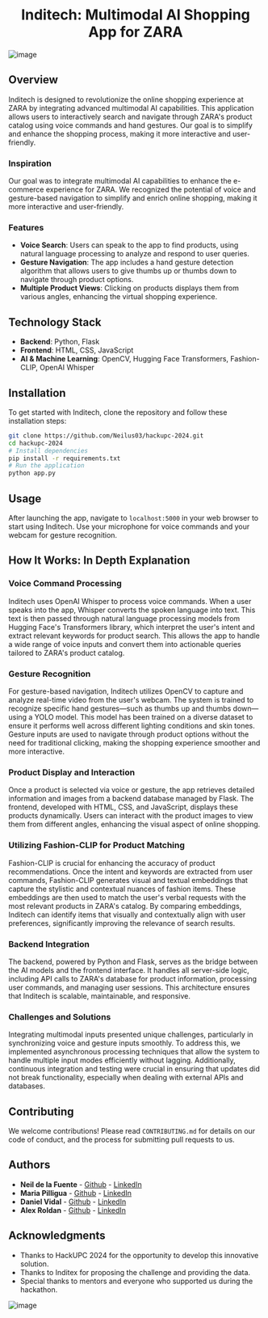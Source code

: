 # <div align="center">Inditech: Multimodal AI Shopping App for ZARA

![image](https://github.com/Neilus03/hackupc-2024/assets/87651732/c359230d-3707-4c3e-9f6e-38cf67e3582f)


## Overview

Inditech is designed to revolutionize the online shopping experience at ZARA by integrating advanced multimodal AI capabilities. This application allows users to interactively search and navigate through ZARA's product catalog using voice commands and hand gestures. Our goal is to simplify and enhance the shopping process, making it more interactive and user-friendly.

### Inspiration

Our goal was to integrate multimodal AI capabilities to enhance the e-commerce experience for ZARA. We recognized the potential of voice and gesture-based navigation to simplify and enrich online shopping, making it more interactive and user-friendly.

### Features

- **Voice Search**: Users can speak to the app to find products, using natural language processing to analyze and respond to user queries.
- **Gesture Navigation**: The app includes a hand gesture detection algorithm that allows users to give thumbs up or thumbs down to navigate through product options.
- **Multiple Product Views**: Clicking on products displays them from various angles, enhancing the virtual shopping experience.

## Technology Stack

- **Backend**: Python, Flask
- **Frontend**: HTML, CSS, JavaScript
- **AI & Machine Learning**: OpenCV, Hugging Face Transformers, Fashion-CLIP, OpenAI Whisper

## Installation

To get started with Inditech, clone the repository and follow these installation steps:

```bash
git clone https://github.com/Neilus03/hackupc-2024.git
cd hackupc-2024
# Install dependencies
pip install -r requirements.txt
# Run the application
python app.py
```

## Usage

After launching the app, navigate to `localhost:5000` in your web browser to start using Inditech. Use your microphone for voice commands and your webcam for gesture recognition.

## How It Works: In Depth Explanation

### Voice Command Processing
Inditech uses OpenAI Whisper to process voice commands. When a user speaks into the app, Whisper converts the spoken language into text. This text is then passed through natural language processing models from Hugging Face's Transformers library, which interpret the user's intent and extract relevant keywords for product search. This allows the app to handle a wide range of voice inputs and convert them into actionable queries tailored to ZARA's product catalog.

### Gesture Recognition
For gesture-based navigation, Inditech utilizes OpenCV to capture and analyze real-time video from the user's webcam. The system is trained to recognize specific hand gestures—such as thumbs up and thumbs down—using a YOLO model. This model has been trained on a diverse dataset to ensure it performs well across different lighting conditions and skin tones. Gesture inputs are used to navigate through product options without the need for traditional clicking, making the shopping experience smoother and more interactive.

### Product Display and Interaction
Once a product is selected via voice or gesture, the app retrieves detailed information and images from a backend database managed by Flask. The frontend, developed with HTML, CSS, and JavaScript, displays these products dynamically. Users can interact with the product images to view them from different angles, enhancing the visual aspect of online shopping.

### Utilizing Fashion-CLIP for Product Matching
Fashion-CLIP is crucial for enhancing the accuracy of product recommendations. Once the intent and keywords are extracted from user commands, Fashion-CLIP generates visual and textual embeddings that capture the stylistic and contextual nuances of fashion items. These embeddings are then used to match the user's verbal requests with the most relevant products in ZARA's catalog. By comparing embeddings, Inditech can identify items that visually and contextually align with user preferences, significantly improving the relevance of search results.

### Backend Integration
The backend, powered by Python and Flask, serves as the bridge between the AI models and the frontend interface. It handles all server-side logic, including API calls to ZARA's database for product information, processing user commands, and managing user sessions. This architecture ensures that Inditech is scalable, maintainable, and responsive.

### Challenges and Solutions
Integrating multimodal inputs presented unique challenges, particularly in synchronizing voice and gesture inputs smoothly. To address this, we implemented asynchronous processing techniques that allow the system to handle multiple input modes efficiently without lagging. Additionally, continuous integration and testing were crucial in ensuring that updates did not break functionality, especially when dealing with external APIs and databases.

## Contributing

We welcome contributions! Please read `CONTRIBUTING.md` for details on our code of conduct, and the process for submitting pull requests to us.

## Authors

- **Neil de la Fuente** - [Github](https://github.com/Neilus03) - [LinkedIn](https://www.linkedin.com/in/neil-de-la-fuente/)
- **Maria Pilligua** - [Github](https://github.com/mpilligua) - [LinkedIn](https://www.linkedin.com/in/mariapilligua/)
- **Daniel Vidal** - [Github](https://github.com/Dani13vg) - [LinkedIn](https://www.linkedin.com/in/daniel-alejandro-vidal-guerra-21386b266/)
- **Alex Roldan** - [Github](https://github.com/alrocb) - [LinkedIn](https://www.linkedin.com/in/alex-roldan-55488a215/)

## Acknowledgments

- Thanks to HackUPC 2024 for the opportunity to develop this innovative solution.
- Thanks to Inditex for proposing the challenge and providing the data.
- Special thanks to mentors and everyone who supported us during the hackathon.



![image](https://github.com/Neilus03/hackupc-2024/assets/127413352/62cca9e3-d9fc-4cb2-a87d-c0c1fb452101)

